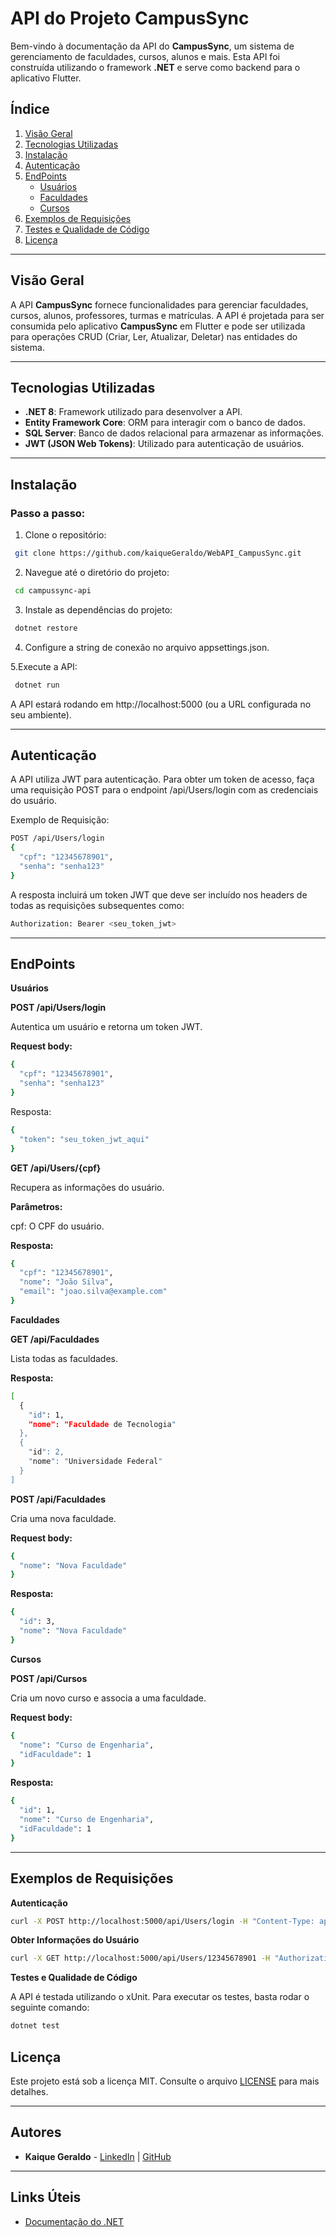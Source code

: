 # API do Projeto CampusSync

Bem-vindo à documentação da API do **CampusSync**, um sistema de gerenciamento de faculdades, cursos, alunos e mais. Esta API foi construída utilizando o framework **.NET** e serve como backend para o aplicativo Flutter.

## Índice

1. [Visão Geral](#visão-geral)
2. [Tecnologias Utilizadas](#tecnologias-utilizadas)
3. [Instalação](#instalação)
4. [Autenticação](#autenticação)
5. [EndPoints](#endpoints)
   - [Usuários](#usuários)
   - [Faculdades](#faculdades)
   - [Cursos](#cursos)
6. [Exemplos de Requisições](#exemplos-de-requisições)
7. [Testes e Qualidade de Código](#testes-e-qualidade-de-código)
8. [Licença](#licença)

---

## Visão Geral

A API **CampusSync** fornece funcionalidades para gerenciar faculdades, cursos, alunos, professores, turmas e matrículas. A API é projetada para ser consumida pelo aplicativo **CampusSync** em Flutter e pode ser utilizada para operações CRUD (Criar, Ler, Atualizar, Deletar) nas entidades do sistema.

---

## Tecnologias Utilizadas

- **.NET 8**: Framework utilizado para desenvolver a API.
- **Entity Framework Core**: ORM para interagir com o banco de dados.
- **SQL Server**: Banco de dados relacional para armazenar as informações.
- **JWT (JSON Web Tokens)**: Utilizado para autenticação de usuários.

---

## Instalação

### Passo a passo:

1. Clone o repositório:

  ```bash
   git clone https://github.com/kaiqueGeraldo/WebAPI_CampusSync.git
  ```

2. Navegue até o diretório do projeto:
  ```bash
   cd campussync-api
  ```

3. Instale as dependências do projeto:

  ```bash
   dotnet restore
  ```

4. Configure a string de conexão no arquivo appsettings.json.

5.Execute a API:
 
  ```bash
   dotnet run
  ```

A API estará rodando em http://localhost:5000 (ou a URL configurada no seu ambiente).

---

## Autenticação

A API utiliza JWT para autenticação. Para obter um token de acesso, faça uma requisição POST para o endpoint /api/Users/login com as credenciais do usuário.

Exemplo de Requisição:

```bash
POST /api/Users/login
{
  "cpf": "12345678901",
  "senha": "senha123"
}
```
A resposta incluirá um token JWT que deve ser incluído nos headers de todas as requisições subsequentes como:

```bash
Authorization: Bearer <seu_token_jwt>
```

---
## EndPoints

**Usuários**

**POST /api/Users/login**

Autentica um usuário e retorna um token JWT.

**Request body:**

```bash
{
  "cpf": "12345678901",
  "senha": "senha123"
}
```
Resposta:

```bash
{
  "token": "seu_token_jwt_aqui"
}
```

**GET /api/Users/{cpf}**

Recupera as informações do usuário.

**Parâmetros:**

cpf: O CPF do usuário.

**Resposta:**

```bash
{
  "cpf": "12345678901",
  "nome": "João Silva",
  "email": "joao.silva@example.com"
}
```

**Faculdades**

**GET /api/Faculdades**

Lista todas as faculdades.

**Resposta:**

```bash
[
  {
    "id": 1,
    "nome": "Faculdade de Tecnologia"
  },
  {
    "id": 2,
    "nome": "Universidade Federal"
  }
]
```

**POST /api/Faculdades**

Cria uma nova faculdade.

**Request body:**

```bash
{
  "nome": "Nova Faculdade"
}
```
**Resposta:**

```bash
{
  "id": 3,
  "nome": "Nova Faculdade"
}
```

**Cursos**

**POST /api/Cursos**

Cria um novo curso e associa a uma faculdade.

**Request body:**

```bash
{
  "nome": "Curso de Engenharia",
  "idFaculdade": 1
}
```

**Resposta:**

```bash
{
  "id": 1,
  "nome": "Curso de Engenharia",
  "idFaculdade": 1
}
```
---

## Exemplos de Requisições

**Autenticação**

```bash
curl -X POST http://localhost:5000/api/Users/login -H "Content-Type: application/json" -d '{"cpf":"12345678901","senha":"senha123"}'
```

**Obter Informações do Usuário**

```bash
curl -X GET http://localhost:5000/api/Users/12345678901 -H "Authorization: Bearer seu_token_jwt_aqui"
```

**Testes e Qualidade de Código**

A API é testada utilizando o xUnit. Para executar os testes, basta rodar o seguinte comando:

```bash
dotnet test
```

## Licença
Este projeto está sob a licença MIT. Consulte o arquivo [LICENSE](LICENSE) para mais detalhes.

---

## Autores
- **Kaique Geraldo** - [LinkedIn](https://www.linkedin.com/in/kaique-geraldo) | [GitHub](https://github.com/kaiqueGeraldo)

---

## Links Úteis
- [Documentação do .NET](https://learn.microsoft.com/pt-br/dotnet/)
